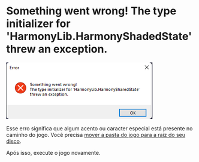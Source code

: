 # Something went wrong! The type initializer for 'HarmonyLib.HarmonyShadedState' threw an exception.

![HarmonyLib](/assets/erros/harmonylib.png)

Esse erro significa que algum acento ou caracter especial está presente no caminho do jogo. Você precisa [mover a pasta do jogo para a raiz do seu disco](/root-drive.md).

Após isso, execute o jogo novamente.